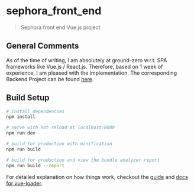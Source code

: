 # sephora_front_end

> Sephora front end Vue.js project

## General Comments

As of the time of writing, I am absolutely at ground-zero w.r.t. SPA frameworks like Vue.js / React.js. Therefore, based on 1 week of experience, I am pleased with the implementation. The corresponding Backend Project can be found [here](https://github.com/mingsheng88/sephora_technical_test).

## Build Setup

``` bash
# install dependencies
npm install

# serve with hot reload at localhost:8080
npm run dev

# build for production with minification
npm run build

# build for production and view the bundle analyzer report
npm run build --report
```

For detailed explanation on how things work, checkout the [guide](http://vuejs-templates.github.io/webpack/) and [docs for vue-loader](http://vuejs.github.io/vue-loader).
